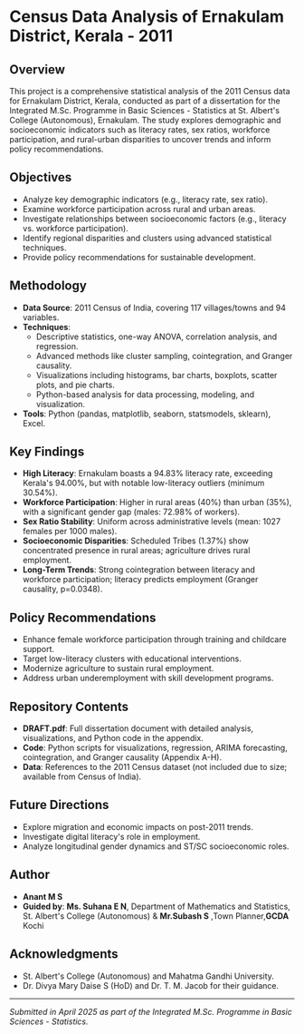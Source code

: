 # Census Data Analysis of Ernakulam District, Kerala - 2011

## Overview
This project is a comprehensive statistical analysis of the 2011 Census data for Ernakulam District, Kerala, conducted as part of a dissertation for the Integrated M.Sc. Programme in Basic Sciences - Statistics at St. Albert's College (Autonomous), Ernakulam. The study explores demographic and socioeconomic indicators such as literacy rates, sex ratios, workforce participation, and rural-urban disparities to uncover trends and inform policy recommendations.

## Objectives
- Analyze key demographic indicators (e.g., literacy rate, sex ratio).
- Examine workforce participation across rural and urban areas.
- Investigate relationships between socioeconomic factors (e.g., literacy vs. workforce participation).
- Identify regional disparities and clusters using advanced statistical techniques.
- Provide policy recommendations for sustainable development.

## Methodology
- **Data Source**: 2011 Census of India, covering 117 villages/towns and 94 variables.
- **Techniques**:
  - Descriptive statistics, one-way ANOVA, correlation analysis, and regression.
  - Advanced methods like cluster sampling, cointegration, and Granger causality.
  - Visualizations including histograms, bar charts, boxplots, scatter plots, and pie charts.
  - Python-based analysis for data processing, modeling, and visualization.
- **Tools**: Python (pandas, matplotlib, seaborn, statsmodels, sklearn), Excel.

## Key Findings
- **High Literacy**: Ernakulam boasts a 94.83% literacy rate, exceeding Kerala's 94.00%, but with notable low-literacy outliers (minimum 30.54%).
- **Workforce Participation**: Higher in rural areas (40%) than urban (35%), with a significant gender gap (males: 72.98% of workers).
- **Sex Ratio Stability**: Uniform across administrative levels (mean: 1027 females per 1000 males).
- **Socioeconomic Disparities**: Scheduled Tribes (1.37%) show concentrated presence in rural areas; agriculture drives rural employment.
- **Long-Term Trends**: Strong cointegration between literacy and workforce participation; literacy predicts employment (Granger causality, p=0.0348).

## Policy Recommendations
- Enhance female workforce participation through training and childcare support.
- Target low-literacy clusters with educational interventions.
- Modernize agriculture to sustain rural employment.
- Address urban underemployment with skill development programs.

## Repository Contents
- **DRAFT.pdf**: Full dissertation document with detailed analysis, visualizations, and Python code in the appendix.
- **Code**: Python scripts for visualizations, regression, ARIMA forecasting, cointegration, and Granger causality (Appendix A-H).
- **Data**: References to the 2011 Census dataset (not included due to size; available from Census of India).

## Future Directions
- Explore migration and economic impacts on post-2011 trends.
- Investigate digital literacy's role in employment.
- Analyze longitudinal gender dynamics and ST/SC socioeconomic roles.

## Author
- **Anant M S** 
- **Guided by**: **Ms. Suhana E N**, Department of Mathematics and Statistics, St. Albert's College (Autonomous) &       **Mr.Subash S** ,Town Planner,**GCDA** Kochi

## Acknowledgments
- St. Albert's College (Autonomous) and Mahatma Gandhi University.
- Dr. Divya Mary Daise S (HoD) and Dr. T. M. Jacob for their guidance.

---

*Submitted in April 2025 as part of the Integrated M.Sc. Programme in Basic Sciences - Statistics.*
